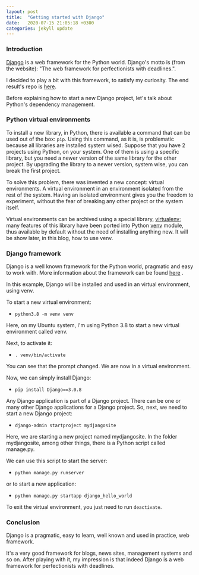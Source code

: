 ```yaml
---
layout: post
title:  "Getting started with Django"
date:   2020-07-15 21:05:18 +0300
categories: jekyll update
---
```



### Introduction

[Django](https://www.djangoproject.com/) is a web framework for the Python world. Django's motto is (from the website): "The web framework for perfectionists with deadlines.". 

I decided to play a bit with this framework, to satisfy my curiosity. The end result's repo is [here](https://github.com/BogdanStirbat/django-example).

Before explaining how to start a new Django project, let's talk about Python's dependency management. 

### Python virtual environments

To install a new library, in Python, there is available a command that can be used out of the box: `pip`. 
Using this command, as it is, is problematic because all libraries are installed system wised. Suppose that you have 2 projects using Python, on your system. 
One of them is using a specific library, but you need a newer version of the same library for the other project. By upgrading the library to a newer version, system wise, you can break the first project.

To solve this problem, there was invented a new concept: virtual environments. A virtual environment in an environment isolated from the rest of the system. 
Having an isolated environment gives you the freedom to experiment, without the fear of breaking any other project or the system itself. 

Virtual environments can be archived using a special library, [virtualenv](https://virtualenv.pypa.io/en/latest/); many features of this library have been ported into Python [venv](https://docs.python.org/3.4/library/venv.html) module, 
thus available by default without the need of installing anything new. It will be show later, in this blog, how to use venv.

### Django framework

Django is a well known framework for the Python world, pragmatic and easy to work with. More information about the framework can be found [here](https://www.djangoproject.com/) .

In this example, Django will be installed and used in an virtual environment, using venv.

To start a new virtual environment:

 - `python3.8 -m venv venv`
  
Here, on my Ubuntu system, I'm using Python 3.8 to start a new virtual environment called venv.

Next, to activate it:

- `. venv/bin/activate`

You can see that the prompt changed. We are now in a virtual environment. 

Now, we can simply install Django:

 - `pip install Django==3.0.8`
 
Any Django application is part of a Django project. There can be one or many other Django applications for a Django project. So, next, we need to start a new Django project:

- `django-admin startproject mydjangosite`

Here, we are starting a new project named mydjangosite. In the folder mydjangosite, among other things, there is a Python script called manage.py. 

We can use this script to start the server:

- `python manage.py runserver`

or to start a new application:

- `python manage.py startapp django_hello_world`

To exit the virtual environment, you just need to run `deactivate`. 

### Conclusion

Django is a pragmatic, easy to learn, well known and used in practice, web framework.

It's a very good framework for blogs, news sites, management systems and so on. After playing with it, my impression is that indeed Django is a web framework for perfectionists with deadlines.